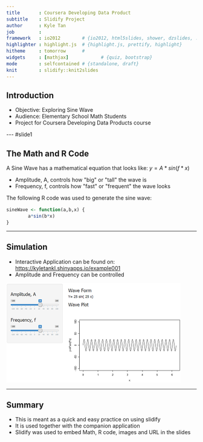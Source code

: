 ```yaml
---
title       : Coursera Developing Data Product
subtitle    : Slidify Project
author      : Kyle Tan
job         : 
framework   : io2012        # {io2012, html5slides, shower, dzslides, ...}
highlighter : highlight.js  # {highlight.js, prettify, highlight}
hitheme     : tomorrow      # 
widgets     : [mathjax]            # {quiz, bootstrap}
mode        : selfcontained # {standalone, draft}
knit        : slidify::knit2slides
---
```


## Introduction

- Objective: Exploring Sine Wave
- Audience: Elementary School Math Students
- Project for Coursera Developing Data Products course 

--- #slide1

## The Math and R Code

A Sine Wave has a mathematical equation that looks like: 
$y = A*sin(f*x)$

- Amplitude, A, controls how "big" or "tall" the wave is
- Frequency, f, controls how "fast" or "frequent" the wave looks

The following R code was used to generate the sine wave:

```r
sineWave <- function(a,b,x) {
        a*sin(b*x)
}
```

---

## Simulation

- Interactive Application can be found on: https://kyletankl.shinyapps.io/example001
- Amplitude and Frequency can be controlled

![width](app_screenshot.png)

---

## Summary

- This is meant as a quick and easy practice on using slidify
- It is used together with the companion application
- Slidify was used to embed Math, R code, images and URL in the slides
